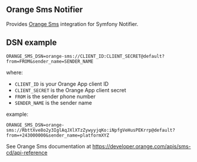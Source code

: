 Orange Sms Notifier
-------------------

Provides [Orange Sms](https://developer.orange.com/apis/sms) integration for Symfony Notifier.

DSN example
-----------

```
ORANGE_SMS_DSN=orange-sms://CLIENT_ID:CLIENT_SECRET@default?from=FROM&sender_name=SENDER_NAME
```

where:

 - `CLIENT_ID` is your Orange App client ID
 - `CLIENT_SECRET` is the Orange App client secret
 - `FROM` is the sender phone number
 - `SENDER_NAME` is the sender name

example:

```
ORANGE_SMS_DSN=orange-sms://RbttXve8o2y3IglAqJXlXTzZywyyjqKo:iNpfgVeHusPEKrrp@default?from=+243000000&sender_name=platformXYZ
```

See Orange Sms documentation at https://developer.orange.com/apis/sms-cd/api-reference

